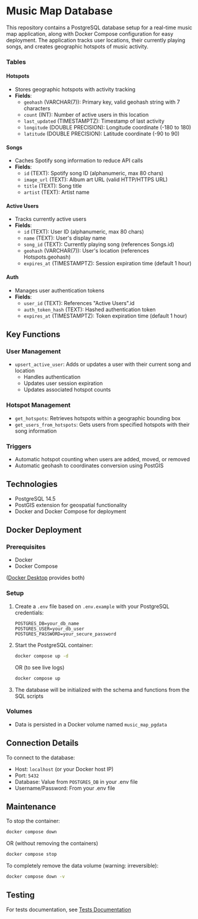 # Music Map Database

This repository contains a PostgreSQL database setup for a real-time music map application, along with Docker Compose configuration for easy deployment. The application tracks user locations, their currently playing songs, and creates geographic hotspots of music activity.

### Tables

#### Hotspots
- Stores geographic hotspots with activity tracking
- **Fields**:
  - `geohash` (VARCHAR(7)): Primary key, valid geohash string with 7 characters
  - `count` (INT): Number of active users in this location
  - `last_updated` (TIMESTAMPTZ): Timestamp of last activity
  - `longitude` (DOUBLE PRECISION): Longitude coordinate (-180 to 180)
  - `latitude` (DOUBLE PRECISION): Latitude coordinate (-90 to 90)
  
#### Songs
- Caches Spotify song information to reduce API calls
- **Fields**:
  - `id` (TEXT): Spotify song ID (alphanumeric, max 80 chars)
  - `image_url` (TEXT): Album art URL (valid HTTP/HTTPS URL)
  - `title` (TEXT): Song title
  - `artist` (TEXT): Artist name

#### Active Users
- Tracks currently active users
- **Fields**:
  - `id` (TEXT): User ID (alphanumeric, max 80 chars)
  - `name` (TEXT): User's display name
  - `song_id` (TEXT): Currently playing song (references Songs.id)
  - `geohash` (VARCHAR(7)): User's location (references Hotspots.geohash)
  - `expires_at` (TIMESTAMPTZ): Session expiration time (default 1 hour)

#### Auth
- Manages user authentication tokens
- **Fields**:
  - `user_id` (TEXT): References "Active Users".id
  - `auth_token_hash` (TEXT): Hashed authentication token
  - `expires_at` (TIMESTAMPTZ): Token expiration time (default 1 hour)

## Key Functions

### User Management
- `upsert_active_user`: Adds or updates a user with their current song and location
  - Handles authentication
  - Updates user session expiration
  - Updates associated hotspot counts

### Hotspot Management
- `get_hotspots`: Retrieves hotspots within a geographic bounding box
- `get_users_from_hotspots`: Gets users from specified hotspots with their song information

### Triggers
- Automatic hotspot counting when users are added, moved, or removed
- Automatic geohash to coordinates conversion using PostGIS

## Technologies
- PostgreSQL 14.5
- PostGIS extension for geospatial functionality
- Docker and Docker Compose for deployment

## Docker Deployment

### Prerequisites
- Docker
- Docker Compose

([Docker Desktop](https://www.docker.com/products/docker-desktop/) provides both)

### Setup

1. Create a `.env` file based on `.env.example` with your PostgreSQL credentials:
   ```
   POSTGRES_DB=your_db_name
   POSTGRES_USER=your_db_user
   POSTGRES_PASSWORD=your_secure_password
   ```

2. Start the PostgreSQL container:
   ```bash
   docker compose up -d
   ```

   OR (to see live logs)
   ```bash
   docker compose up
   ```

3. The database will be initialized with the schema and functions from the SQL scripts

### Volumes
- Data is persisted in a Docker volume named `music_map_pgdata`

## Connection Details

To connect to the database:
- Host: `localhost` (or your Docker host IP)
- Port: `5432`
- Database: Value from `POSTGRES_DB` in your .env file
- Username/Password: From your .env file

## Maintenance

To stop the container:
```bash
docker compose down
```
OR (without removing the containers)
```bash
docker compose stop
```

To completely remove the data volume (warning: irreversible):
```bash
docker compose down -v
```

## Testing
For tests documentation, see [Tests Documentation](/database/tests/README.md)

